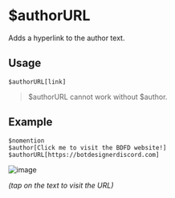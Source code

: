 # $authorURL
Adds a hyperlink to the author text.

## Usage
```
$authorURL[link]
```
> $authorURL cannot work without $author.

## Example
```
$nomention
$author[Click me to visit the BDFD website!]
$authorURL[https://botdesignerdiscord.com]
```
![image](https://user-images.githubusercontent.com/69215413/119854987-8bf4e900-bedf-11eb-8699-cb4afab578f8.png)

*(tap on the text to visit the URL)*
